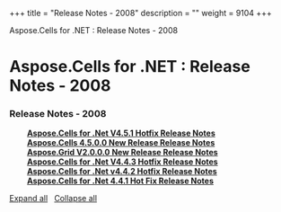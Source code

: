 +++
title = "Release Notes - 2008" 
description = "" 
weight = 9104 
+++

Aspose.Cells for .NET : Release Notes - 2008  

# Aspose.Cells for .NET : Release Notes - 2008


### Release Notes - 2008

&nbsp;&nbsp;&nbsp;&nbsp;&nbsp;&nbsp;&nbsp;&nbsp;[**Aspose.Cells for .Net V4.5.1 Hotfix Release Notes**](https://docs2.aspose.com/cells/net/releasenotes/releasenotes-2008/aspose.cells+for+.net+v4.5.1+hotfix+release+notes)    
&nbsp;&nbsp;&nbsp;&nbsp;&nbsp;&nbsp;&nbsp;&nbsp;[**Aspose.Cells 4.5.0.0 New Release Release Notes**](https://docs2.aspose.com/cells/net/releasenotes/releasenotes-2008/aspose.cells+4.5.0.0+new+release+release+notes)    
&nbsp;&nbsp;&nbsp;&nbsp;&nbsp;&nbsp;&nbsp;&nbsp;[**Aspose.Grid V2.0.0.0 New Release Release Notes**](https://docs2.aspose.com/cells/net/releasenotes/releasenotes-2008/aspose.grid+v2.0.0.0+new+release+release+notes)    
&nbsp;&nbsp;&nbsp;&nbsp;&nbsp;&nbsp;&nbsp;&nbsp;[**Aspose.Cells for .Net V4.4.3 Hotfix Release Notes**](https://docs2.aspose.com/cells/net/releasenotes/releasenotes-2008/aspose.cells+for+.net+v4.4.3+hotfix+release+notes)    
&nbsp;&nbsp;&nbsp;&nbsp;&nbsp;&nbsp;&nbsp;&nbsp;[**Aspose.Cells for .Net v4.4.2 Hotfix Release Notes**](https://docs2.aspose.com/cells/net/releasenotes/releasenotes-2008/aspose.cells+for+.net+v4.4.2+hotfix+release+notes)    
&nbsp;&nbsp;&nbsp;&nbsp;&nbsp;&nbsp;&nbsp;&nbsp;[**Aspose.Cells for .Net 4.4.1 Hot Fix Release Notes**](https://docs2.aspose.com/cells/net/releasenotes/releasenotes-2008/aspose.cells+for+.net+4.4.1+hot+fix+release+notes)    

[Expand all](#)   [Collapse all](#)

           

